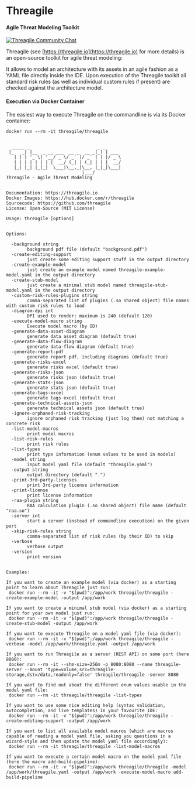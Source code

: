 # Threagile
#### Agile Threat Modeling Toolkit

[![Threagile Community Chat](https://badges.gitter.im/Threagile/community.svg)](https://gitter.im/Threagile/community)

Threagile (see [https://threagile.io](https://threagile.io) for more details) is an open-source toolkit for 
agile threat modeling: 

It allows to model an architecture with its assets in an agile fashion as a YAML file directly inside the IDE. 
Upon execution of the Threagile toolkit all standard risk rules (as well as individual custom rules if present) 
are checked against the architecture model.


#### Execution via Docker Container
The easiest way to execute Threagile on the commandline is via its Docker container: 

    docker run --rm -it threagile/threagile
    
    
      _____ _                          _ _      
     |_   _| |__  _ __ ___  __ _  __ _(_) | ___ 
       | | | '_ \| '__/ _ \/ _` |/ _` | | |/ _ \
       | | | | | | | |  __/ (_| | (_| | | |  __/
       |_| |_| |_|_|  \___|\__,_|\__, |_|_|\___|
                                 |___/        
    Threagile - Agile Threat Modeling
    
    
    Documentation: https://threagile.io
    Docker Images: https://hub.docker.com/r/threagile
    Sourcecode: https://github.com/threagile
    License: Open-Source (MIT License)    
    
    Usage: threagile [options]
    
    
    Options:
    
      -background string
            background pdf file (default "background.pdf")
      -create-editing-support
            just create some editing support stuff in the output directory
      -create-example-model
            just create an example model named threagile-example-model.yaml in the output directory
      -create-stub-model
            just create a minimal stub model named threagile-stub-model.yaml in the output directory
      -custom-risk-rules-plugins string
            comma-separated list of plugins (.so shared object) file names with custom risk rules to load
      -diagram-dpi int
            DPI used to render: maximum is 240 (default 120)
      -execute-model-macro string
            Execute model macro (by ID)
      -generate-data-asset-diagram
            generate data asset diagram (default true)
      -generate-data-flow-diagram
            generate data-flow diagram (default true)
      -generate-report-pdf
            generate report pdf, including diagrams (default true)
      -generate-risks-excel
            generate risks excel (default true)
      -generate-risks-json
            generate risks json (default true)
      -generate-stats-json
            generate stats json (default true)
      -generate-tags-excel
            generate tags excel (default true)
      -generate-technical-assets-json
            generate technical assets json (default true)
      -ignore-orphaned-risk-tracking
            ignore orphaned risk tracking (just log them) not matching a concrete risk
      -list-model-macros
            print model macros
      -list-risk-rules
            print risk rules
      -list-types
            print type information (enum values to be used in models)
      -model string
            input model yaml file (default "threagile.yaml")
      -output string
            output directory (default ".")
      -print-3rd-party-licenses
            print 3rd-party license information
      -print-license
            print license information
      -raa-plugin string
            RAA calculation plugin (.so shared object) file name (default "raa.so")
      -server int
            start a server (instead of commandline execution) on the given port
      -skip-risk-rules string
            comma-separated list of risk rules (by their ID) to skip
      -verbose
            verbose output
      -version
            print version
    
    
    Examples:
    
    If you want to create an example model (via docker) as a starting point to learn about Threagile just run: 
     docker run --rm -it -v "$(pwd)":/app/work threagile/threagile -create-example-model -output /app/work
    
    If you want to create a minimal stub model (via docker) as a starting point for your own model just run: 
     docker run --rm -it -v "$(pwd)":/app/work threagile/threagile -create-stub-model -output /app/work
    
    If you want to execute Threagile on a model yaml file (via docker): 
     docker run --rm -it -v "$(pwd)":/app/work threagile/threagile -verbose -model /app/work/threagile.yaml -output /app/work
    
    If you want to run Threagile as a server (REST API) on some port (here 8080): 
     docker run --rm -it --shm-size=256m -p 8080:8080 --name threagile-server --mount 'type=volume,src=threagile-storage,dst=/data,readonly=false' threagile/threagile -server 8080
    
    If you want to find out about the different enum values usable in the model yaml file: 
     docker run --rm -it threagile/threagile -list-types
    
    If you want to use some nice editing help (syntax validation, autocompletion, and live templates) in your favourite IDE: 
     docker run --rm -it -v "$(pwd)":/app/work threagile/threagile -create-editing-support -output /app/work
    
    If you want to list all available model macros (which are macros capable of reading a model yaml file, asking you questions in a wizard-style and then update the model yaml file accordingly): 
     docker run --rm -it threagile/threagile -list-model-macros
    
    If you want to execute a certain model macro on the model yaml file (here the macro add-build-pipeline): 
     docker run --rm -it -v "$(pwd)":/app/work threagile/threagile -model /app/work/threagile.yaml -output /app/work -execute-model-macro add-build-pipeline
